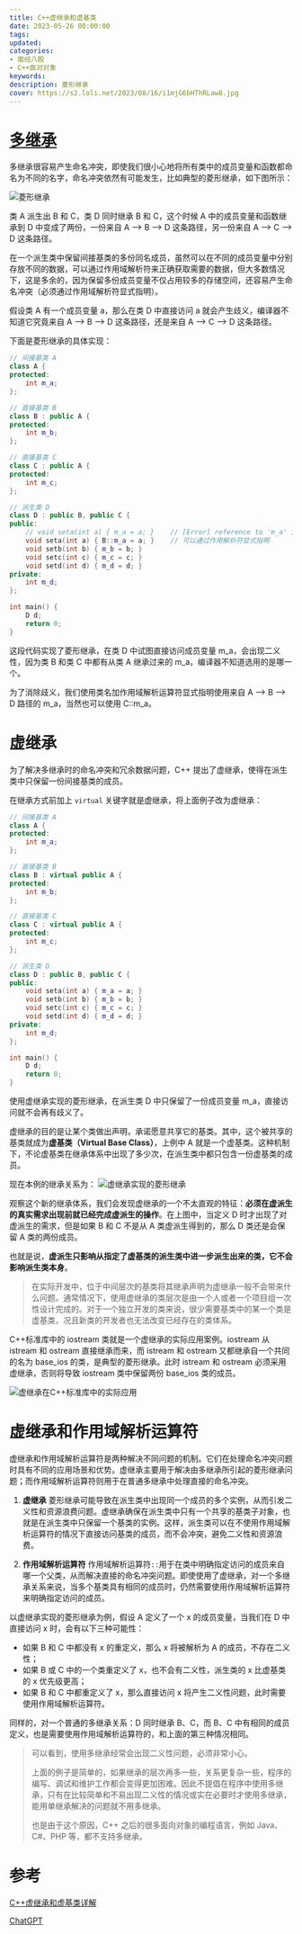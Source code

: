 ```yaml
---
title: C++虚继承和虚基类
date: 2023-05-26 00:00:00
tags:
updated:
categories:
- 面经八股
- C++面对对象
keywords:
description: 菱形继承
cover: https://s2.loli.net/2023/08/16/i1mjG6bHThRLaw8.jpg
---
```


# [多继承](https://www.wangjiapeng.com/2023/05/22/%E9%9D%A2%E7%BB%8F%E5%85%AB%E8%82%A1/c++%E9%9D%A2%E5%AF%B9%E5%AF%B9%E8%B1%A1/c++%E7%9A%84%E5%A4%9A%E9%87%8D%E7%BB%A7%E6%89%BF/)

多继承很容易产生命名冲突，即使我们很小心地将所有类中的成员变量和函数都命名为不同的名字，命名冲突依然有可能发生，比如典型的菱形继承，如下图所示：

![菱形继承](http://c.biancheng.net/uploads/allimg/200629/1-2006291I602320.png)

类 A 派生出 B 和 C，类 D 同时继承 B 和 C，这个时候 A 中的成员变量和函数继承到 D 中变成了两份，一份来自 A --> B --> D 这条路径，另一份来自 A --> C --> D 这条路径。

在一个派生类中保留间接基类的多份同名成员，虽然可以在不同的成员变量中分别存放不同的数据，可以通过作用域解析符来正确获取需要的数据，但大多数情况下，这是多余的，因为保留多份成员变量不仅占用较多的存储空间，还容易产生命名冲突（必须通过作用域解析符显式指明）。

假设类 A 有一个成员变量 a，那么在类 D 中直接访问 a 就会产生歧义，编译器不知道它究竟来自 A --> B --> D 这条路径，还是来自 A --> C --> D 这条路径。

下面是菱形继承的具体实现：
``` C++
// 间接基类 A 
class A {
protected:
	int m_a;
};

// 直接基类 B 
class B : public A {
protected:
	int m_b;
};

// 直接基类 C 
class C : public A {
protected:
	int m_c;
};

// 派生类 D 
class D : public B, public C {
public:
	// void seta(int a) { m_a = a; }	// [Error] reference to 'm_a' is ambiguous
	void seta(int a) { B::m_a = a; }	// 可以通过作用解析符显式指明
	void setb(int b) { m_b = b; }
	void setc(int c) { m_c = c; }
	void setd(int d) { m_d = d; }
private:
	int m_d;
};

int main() {
	D d;
	return 0;
}
```

这段代码实现了菱形继承，在类 D 中试图直接访问成员变量 m_a，会出现二义性，因为类 B 和类 C 中都有从类 A 继承过来的 m_a，编译器不知道选用的是哪一个。

为了消除歧义，我们使用类名加作用域解析运算符显式指明使用来自 A --> B --> D 路径的 m_a，当然也可以使用 C::m_a。


# 虚继承

为了解决多继承时的命名冲突和冗余数据问题，C++ 提出了虚继承，使得在派生类中只保留一份间接基类的成员。

在继承方式前加上 `virtual` 关键字就是虚继承，将上面例子改为虚继承：
``` C++
// 间接基类 A 
class A {
protected:
	int m_a;
};

// 直接基类 B 
class B : virtual public A {
protected:
	int m_b;
};

// 直接基类 C 
class C : virtual public A {
protected:
	int m_c;
};

// 派生类 D 
class D : public B, public C {
public:
	void seta(int a) { m_a = a; }
	void setb(int b) { m_b = b; }
	void setc(int c) { m_c = c; }
	void setd(int d) { m_d = d; }
private:
	int m_d;
};

int main() {
	D d;
	return 0;
}
```

使用虚继承实现的菱形继承，在派生类 D 中只保留了一份成员变量 m_a，直接访问就不会再有歧义了。

虚继承的目的是让某个类做出声明，承诺愿意共享它的基类。其中，这个被共享的基类就成为**虚基类（Virtual Base Class）**，上例中 A 就是一个虚基类。这种机制下，不论虚基类在继承体系中出现了多少次，在派生类中都只包含一份虚基类的成员。

现在本例的继承关系为：
![虚继承实现的菱形继承](http://c.biancheng.net/uploads/allimg/200629/1-2006291J3551E.png)

观察这个新的继承体系，我们会发现虚继承的一个不太直观的特征：**必须在虚派生的真实需求出现前就已经完成虚派生的操作**。在上图中，当定义 D 时才出现了对虚派生的需求，但是如果 B 和 C 不是从 A 类虚派生得到的，那么 D 类还是会保留 A 类的两份成员。

也就是说，**虚派生只影响从指定了虚基类的派生类中进一步派生出来的类，它不会影响派生类本身**。

> 在实际开发中，位于中间层次的基类将其继承声明为虚继承一般不会带来什么问题。通常情况下，使用虚继承的类层次是由一个人或者一个项目组一次性设计完成的。对于一个独立开发的类来说，很少需要基类中的某一个类是虚基类，况且新类的开发者也无法改变已经存在的类体系。


C++标准库中的 iostream 类就是一个虚继承的实际应用案例。iostream 从 istream 和 ostream 直接继承而来，而 istream 和 ostream 又都继承自一个共同的名为 base_ios 的类，是典型的菱形继承。此时 istream 和 ostream 必须采用虚继承，否则将导致 iostream 类中保留两份 base_ios 类的成员。

![虚继承在C++标准库中的实际应用](http://c.biancheng.net/uploads/allimg/200629/1-2006291K2591N.png)


# 虚继承和作用域解析运算符

虚继承和作用域解析运算符是两种解决不同问题的机制。它们在处理命名冲突问题时具有不同的应用场景和优势。虚继承主要用于解决由多继承所引起的菱形继承问题；而作用域解析运算符则用于在普通多继承中处理直接的命名冲突。

1. **虚继承**
菱形继承可能导致在派生类中出现同一个成员的多个实例，从而引发二义性和资源浪费问题。虚继承确保在派生类中只有一个共享的基类子对象，也就是在派生类中只保留一个基类的实例。这样，派生类可以在不使用作用域解析运算符的情况下直接访问基类的成员，而不会冲突，避免二义性和资源浪费。

2. **作用域解析运算符**
作用域解析运算符`::`用于在类中明确指定访问的成员来自哪一个父类，从而解决直接的命名冲突问题。即使使用了虚继承，对一个多继承关系来说，当多个基类具有相同的成员时，仍然需要使用作用域解析运算符来明确指定访问的成员。

以虚继承实现的菱形继承为例，假设 A 定义了一个 x 的成员变量，当我们在 D 中直接访问 x 时，会有以下三种可能性：
- 如果 B 和 C 中都没有 x 的重定义，那么 x 将被解析为 A 的成员，不存在二义性；
- 如果 B 或 C 中的一个类重定义了 x，也不会有二义性，派生类的 x 比虚基类的 x 优先级更高；
- 如果 B 和 C 中都重定义了 x，那么直接访问 x 将产生二义性问题，此时需要使用作用域解析运算符。

同样的，对一个普通的多继承关系：D 同时继承 B、C，而 B、C 中有相同的成员定义，也是需要使用作用域解析运算符的，和上面的第三种情况相同。

> 可以看到，使用多继承经常会出现二义性问题，必须非常小心。
> 
> 上面的例子是简单的，如果继承的层次再多一些，关系更复杂一些，程序的编写、调试和维护工作都会变得更加困难。因此不提倡在程序中使用多继承，只有在比较简单和不易出现二义性的情况或实在必要时才使用多继承，能用单继承解决的问题就不用多继承。
>
> 也是由于这个原因，C++ 之后的很多面向对象的编程语言，例如 Java、C#、PHP 等，都不支持多继承。


# 参考

[C++虚继承和虚基类详解](http://c.biancheng.net/view/2280.html)

[ChatGPT](https://chat.openai.com/)